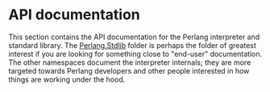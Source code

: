 # API documentation

This section contains the API documentation for the Perlang interpreter and standard library. The [Perlang.Stdlib](Perlang.Stdlib.html) folder is perhaps the folder of greatest interest if you are looking for something close to "end-user" documentation. The other namespaces document the interpreter internals; they are more targeted towards Perlang developers and other people interested in how things are working under the hood.
